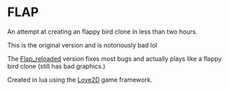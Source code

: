 # FLAP
An attempt at creating an flappy bird clone in less than two hours.

This is the original version and is notoriously bad lol

The [Flap_reloaded](/lua/flap_reloaded) version fixes most bugs and actually plays like a flappy bird clone (still has bad graphics.)

Created in lua using the [Love2D](love2d.org) game framework.
